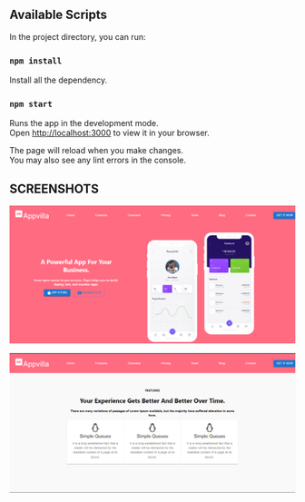## Available Scripts

In the project directory, you can run:

### `npm install`

Install all the dependency.

### `npm start`

Runs the app in the development mode.\
Open [http://localhost:3000](http://localhost:3000) to view it in your browser.

The page will reload when you make changes.\
You may also see any lint errors in the console.

## SCREENSHOTS

![alt text](https://github.com/Tiwari007/AppVilla_Clone/blob/master/ScreenShots/AppVilla_SS_1.png?raw=true)


![alt text](https://github.com/Tiwari007/AppVilla_Clone/blob/master/ScreenShots/AppVilla_SS_2.png?raw=true)
